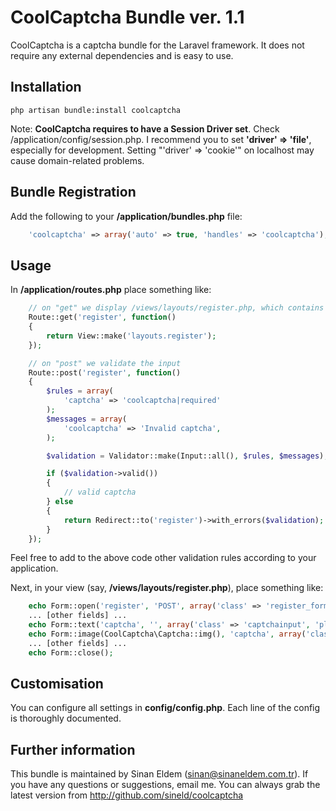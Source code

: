 # CoolCaptcha Bundle ver. 1.1
CoolCaptcha is a captcha bundle for the Laravel framework. It does not require any external dependencies and is easy to use.

## Installation

	php artisan bundle:install coolcaptcha

Note: **CoolCaptcha requires to have a Session Driver set**. Check /application/config/session.php. I recommend you to set **'driver' => 'file'**, especially for development. Setting "'driver' => 'cookie'" on localhost may cause domain-related problems.

## Bundle Registration

Add the following to your **/application/bundles.php** file:
```PHP
	'coolcaptcha' => array('auto' => true, 'handles' => 'coolcaptcha'),
```

## Usage

In **/application/routes.php** place something like:

```PHP
	// on "get" we display /views/layouts/register.php, which contains our registration form
	Route::get('register', function()
	{
		return View::make('layouts.register');
	});

	// on "post" we validate the input
	Route::post('register', function()
	{
		$rules = array(
			'captcha' => 'coolcaptcha|required'
		);
		$messages = array(
			'coolcaptcha' => 'Invalid captcha',
		);

		$validation = Validator::make(Input::all(), $rules, $messages);

		if ($validation->valid())
		{
			// valid captcha
		} else
		{
			return Redirect::to('register')->with_errors($validation);
		}
	});
```

Feel free to add to the above code other validation rules according to your application.

Next, in your view (say, **/views/layouts/register.php**), place something like:

```PHP
	echo Form::open('register', 'POST', array('class' => 'register_form'));
	... [other fields] ...
	echo Form::text('captcha', '', array('class' => 'captchainput', 'placeholder' => 'Insert captcha...'));
	echo Form::image(CoolCaptcha\Captcha::img(), 'captcha', array('class' => 'captchaimg'));
	... [other fields] ...
	echo Form::close();
```

## Customisation

You can configure all settings in **config/config.php**. Each line of the config is thoroughly documented.

## Further information
This bundle is maintained by Sinan Eldem (sinan@sinaneldem.com.tr). If you have any questions or suggestions, email me. You can always grab the latest version from http://github.com/sineld/coolcaptcha

